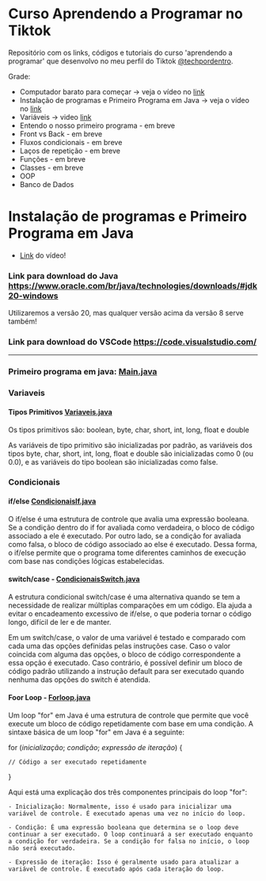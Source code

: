 # Curso Aprendendo a Programar no Tiktok

Repositório com os links, códigos e tutoriais do curso 'aprendendo a programar' que desenvolvo no meu perfil do Tiktok [@techpordentro](https://www.tiktok.com/@techpordentro).

Grade:

- Computador barato para começar -> veja o vídeo no [link](https://www.tiktok.com/@techpordentro/video/7261449473790954757)
- Instalação de programas e Primeiro Programa em Java -> veja o vídeo no [link](https://www.tiktok.com/@techpordentro/video/7261687864776346885)
- Variáveis -> video [link](https://www.tiktok.com/@techpordentro/video/7263096700573633797)
- Entendo o nosso primeiro programa - em breve
- Front vs Back - em breve
- Fluxos condicionais - em breve
- Laços de repetição - em breve
- Funções - em breve
- Classes - em breve
- OOP
- Banco de Dados

# Instalação de programas e Primeiro Programa em Java

- [Link](https://www.tiktok.com/@techpordentro/video/7261687864776346885) do vídeo!

### Link para download do Java https://www.oracle.com/br/java/technologies/downloads/#jdk20-windows

Utilizaremos a versão 20, mas qualquer versão acima da versão 8 serve também!

### Link para download do VSCode https://code.visualstudio.com/

<hr>

### Primeiro programa em java: [Main.java](https://github.com/techpordentro/aprendendo-java/blob/main/Main.java)

### Variaveis

#### Tipos Primitivos [Variaveis.java](https://github.com/techpordentro/aprendendo-java/blob/main/Variaveis.java)

Os tipos primitivos são: boolean, byte, char, short, int, long, float e double

As variáveis de tipo primitivo são inicializadas por padrão, as variáveis dos tipos byte, char, short, int, long, float e double são inicializadas como 0 (ou 0.0), e as variáveis do tipo boolean são inicializadas como false.

### Condicionais

#### if/else [CondicionaisIf.java](https://github.com/techpordentro/aprendendo-java/blob/main/CondicionaisIf.java)

O if/else é uma estrutura de controle que avalia uma expressão booleana. Se a condição dentro do if for avaliada como verdadeira, o bloco de código associado a ele é executado. Por outro lado, se a condição for avaliada como falsa, o bloco de código associado ao else é executado. Dessa forma, o if/else permite que o programa tome diferentes caminhos de execução com base nas condições lógicas estabelecidas.

#### switch/case - [CondicionaisSwitch.java](https://github.com/techpordentro/aprendendo-java/blob/main/CondicionaisSwitch.java)

A estrutura condicional switch/case é uma alternativa quando se tem a necessidade de realizar múltiplas comparações em um código. Ela ajuda a evitar o encadeamento excessivo de if/else, o que poderia tornar o código longo, difícil de ler e de manter.

Em um switch/case, o valor de uma variável é testado e comparado com cada uma das opções definidas pelas instruções case. Caso o valor coincida com alguma das opções, o bloco de código correspondente a essa opção é executado. Caso contrário, é possível definir um bloco de código padrão utilizando a instrução default para ser executado quando nenhuma das opções do switch é atendida.

#### Foor Loop - [Forloop.java](https://github.com/techpordentro/aprendendo-java/blob/main/Forloop.java)

Um loop "for" em Java é uma estrutura de controle que permite que você execute um bloco de código repetidamente com base em uma condição. A sintaxe básica de um loop "for" em Java é a seguinte:

for (*inicialização*; *condição*; *expressão de iteração*) {

    // Código a ser executado repetidamente

}

Aqui está uma explicação dos três componentes principais do loop "for":

    - Inicialização: Normalmente, isso é usado para inicializar uma variável de controle. É executado apenas uma vez no início do loop.

    - Condição: É uma expressão booleana que determina se o loop deve continuar a ser executado. O loop continuará a ser executado enquanto a condição for verdadeira. Se a condição for falsa no início, o loop não será executado.

    - Expressão de iteração: Isso é geralmente usado para atualizar a variável de controle. É executado após cada iteração do loop.
